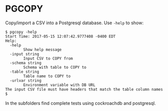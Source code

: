 # PGCOPY
Copy/import a CSV into a Postgresql database. Use `-help` to show:
```
$ pgcopy -help
Start Time: 2017-05-15 12:07:42.9777408 -0400 EDT
Help:
  -help
        Show help message
  -input string
        Input CSV to COPY from
  -schema string
        Schema with table to COPY to
  -table string
        Table name to COPY to
  -urlvar string
        Environment variable with DB URL
The input CSV file must have headers that match the table column names
$
```

In the subfolders find complete tests using cockroachdb and postgresql.

